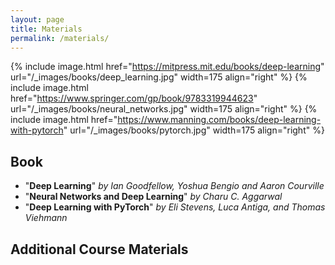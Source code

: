 ```yaml
---
layout: page
title: Materials
permalink: /materials/
---
```


{% include image.html href="https://mitpress.mit.edu/books/deep-learning" url="/_images/books/deep_learning.jpg" width=175 align="right" %}
{% include image.html href="https://www.springer.com/gp/book/9783319944623" url="/_images/books/neural_networks.jpg" width=175 align="right" %}
{% include image.html href="https://www.manning.com/books/deep-learning-with-pytorch" url="/_images/books/pytorch.jpg" width=175 align="right" %}


## Book
* "**Deep Learning**" *by Ian Goodfellow, Yoshua Bengio and Aaron Courville*
* "**Neural Networks and Deep Learning**" *by Charu C. Aggarwal*
* "**Deep Learning with PyTorch**" *by Eli Stevens, Luca Antiga, and Thomas Viehmann*

## Additional Course Materials


